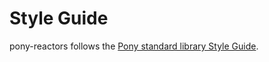 # Style Guide

pony-reactors follows the [Pony standard library Style Guide](https://github.com/ponylang/ponyc/blob/master/STYLE_GUIDE.md).
